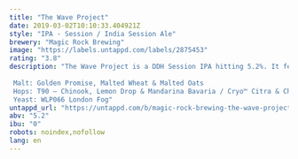 ```yaml
---
title: "The Wave Project"
date: 2019-03-02T10:10:33.404921Z
style: "IPA - Session / India Session Ale"
brewery: "Magic Rock Brewing"
image: "https://labels.untappd.com/labels/2875453"
rating: "3.8"
description: "The Wave Project is a DDH Session IPA hitting 5.2%. It features Lemon Drop and Mandarina Bavaria, giving it a tropical flavour. There is a little bit of a lingering dryness, with a hint of bitterness. It features London Fog, giving it the extra hoppiness, fruitiness and the minimal haze.  Malt: Golden Promise, Malted Wheat & Malted Oats Hops: T90 – Chinook, Lemon Drop & Mandarina Bavaria / Cryo™ Citra & Chinook Yeast: WLP066 London Fog"
untappd_url: "https://untappd.com/b/magic-rock-brewing-the-wave-project/2875453"
abv: "5.2"
ibu: "0"
robots: noindex,nofollow
lang: en
---
```

